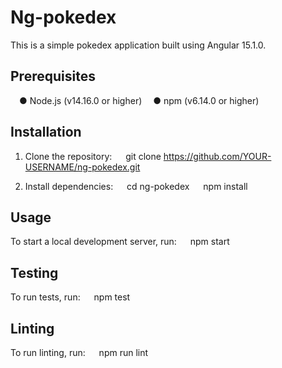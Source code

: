 # Ng-pokedex

This is a simple pokedex application built using Angular 15.1.0.

## Prerequisites

&emsp;● Node.js (v14.16.0 or higher)
&emsp;● npm (v6.14.0 or higher)

## Installation

1. Clone the repository:
   &emsp; git clone https://github.com/YOUR-USERNAME/ng-pokedex.git

2. Install dependencies:
   &emsp; cd ng-pokedex
   &emsp; npm install

## Usage

To start a local development server, run:
&emsp; npm start

## Testing

To run tests, run:
&emsp; npm test

## Linting

To run linting, run:
&emsp; npm run lint
